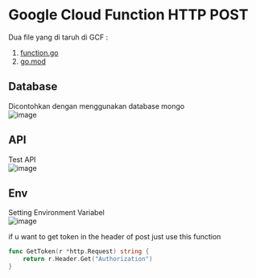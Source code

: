 # Google Cloud Function HTTP POST
Dua file yang di taruh di GCF :
1. [function.go](function.go)
2. [go.mod](go.mod)

## Database
Dicontohkan dengan menggunakan database mongo  
![image](https://github.com/petapedia/gcf/assets/11188109/46863a76-b87e-436d-9598-93253e7df8e2)

## API
Test API  
![image](https://github.com/petapedia/gcf/assets/11188109/b36ffe44-f71e-4322-83e6-ee2803a19381)

## Env
Setting Environment Variabel  
![image](https://github.com/petapedia/gcf/assets/11188109/ac2c505e-34d4-4a2a-862a-a6926bd14f4a)

if u want to get token in the header of post just use this function 
```go
func GetToken(r *http.Request) string {
    return r.Header.Get("Authorization")
}
```
